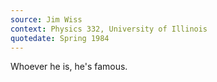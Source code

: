 ```yaml
---
source: Jim Wiss
context: Physics 332, University of Illinois
quotedate: Spring 1984
---
```

Whoever he is, he's famous.
